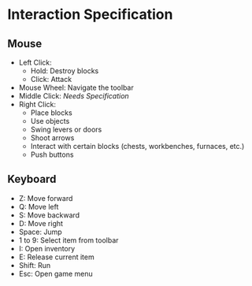 # Interaction Specification

## Mouse

- Left Click:
  - Hold: Destroy blocks
  - Click: Attack
- Mouse Wheel: Navigate the toolbar
- Middle Click: *Needs Specification*
- Right Click:
  - Place blocks
  - Use objects
  - Swing levers or doors
  - Shoot arrows
  - Interact with certain blocks (chests, workbenches, furnaces, etc.)
  - Push buttons

## Keyboard

- Z: Move forward
- Q: Move left
- S: Move backward
- D: Move right
- Space: Jump
- 1 to 9: Select item from toolbar
- I: Open inventory
- E: Release current item
- Shift: Run
- Esc: Open game menu